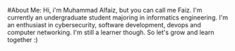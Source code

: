 #About Me:
Hi, i'm Muhammad Alfaiz, but you can call me Faiz. I'm currently an undergraduate student majoring in informatics engineering. I'm an enthusiast in cybersecurity, software development, devops and computer networking. I'm still a learner though. So let's grow and learn together :)



<!-- Proudly created with GPRM ( https://gprm.itsvg.in ) -->
